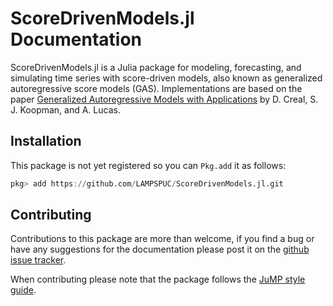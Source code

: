 # ScoreDrivenModels.jl Documentation

ScoreDrivenModels.jl is a Julia package for modeling, forecasting, and simulating time series with score-driven models, also known as generalized autoregressive score models (GAS). Implementations are based on the paper [Generalized Autoregressive Models with Applications](http://dx.doi.org/10.1002/jae.1279) by D. Creal, S. J. Koopman, and A. Lucas.

## Installation

This package is not yet registered so you can `Pkg.add` it as follows:
```julia
pkg> add https://github.com/LAMPSPUC/ScoreDrivenModels.jl.git
```

## Contributing

Contributions to this package are more than welcome, if you find a bug or have any suggestions for the documentation please post it on the [github issue tracker](https://github.com/LAMPSPUC/ScoreDrivenModels.jl/issues).

When contributing please note that the package follows the [JuMP style guide](https://www.juliaopt.org/JuMP.jl/stable/style/).
